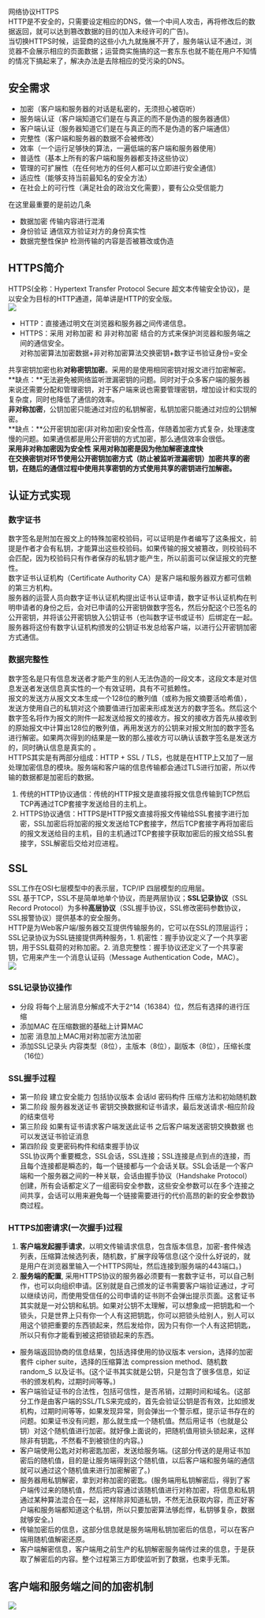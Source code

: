 网络协议HTTPS<br />HTTP是不安全的，只需要设定相应的DNS，做一个中间人攻击，再将修改后的数据返回，就可以达到篡改数据的目的(加入未经许可的广告)。<br />当切换HTTPS时候，运营商的这些小九九就施展不开了，服务端认证不通过，浏览器不会展示相应的页面数据；运营商实施搞的这一套东东也就不能在用户不知情的情况下搞起来了，解决办法是去除相应的受污染的DNS。
<a name="HDBrk"></a>
## 安全需求

- 加密（客户端和服务器的对话是私密的，无须担心被窃听）
- 服务端认证（客户端知道它们是在与真正的而不是伪造的服务器通信）
- 客户端认证（服务器知道它们是在与真正的而不是伪造的客户端通信）
- 完整性（客户端和服务器的数据不会被修改）
- 效率（一个运行足够快的算法，一遍低端的客户端和服务器使用）
- 普适性（基本上所有的客户端和服务器都支持这些协议）
- 管理的可扩展性（在任何地方的任何人都可以立即进行安全通信）
- 适应性（能够支持当前最知名的安全方法）
- 在社会上的可行性（满足社会的政治文化需要），要有公众受信能力

在这里最重要的是前边几条

- 数据加密 传输内容进行混淆
- 身份验证 通信双方验证对方的身份真实性
- 数据完整性保护 检测传输的内容是否被篡改或伪造
<a name="DKOSr"></a>
## HTTPS简介
HTTPS(全称：Hypertext Transfer Protocol Secure 超文本传输安全协议)，是以安全为目标的HTTP通道，简单讲是HTTP的安全版。<br />![](https://cdn.nlark.com/yuque/0/2022/jpeg/396745/1652714200513-9f62a3b4-851a-40b8-b9a3-74c2126f51ab.jpeg#clientId=ud0fe730a-700f-4&from=paste&id=uf77933cb&originHeight=289&originWidth=640&originalType=url&ratio=1&rotation=0&showTitle=false&status=done&style=shadow&taskId=u5be87310-79ad-4c05-904d-2d56a280141&title=)

- HTTP：直接通过明文在浏览器和服务器之间传递信息。
- HTTPS：采用 对称加密 和 非对称加密 结合的方式来保护浏览器和服务端之间的通信安全。<br />对称加密算法加密数据+非对称加密算法交换密钥+数字证书验证身份=安全

共享密钥加密也称**对称密钥加密**。采用的是使用相同密钥对报文进行加密解密。<br />**缺点：**无法避免被网络监听泄漏密钥的问题。同时对于众多客户端的服务器来说还需要分配和管理密钥，对于客户端来说也需要管理密钥，增加设计和实现的复杂度，同时也降低了通信的效率。<br />**非对称加密**，公钥加密只能通过对应的私钥解密，私钥加密只能通过对应的公钥解密。<br />**缺点：**公开密钥加密(非对称加密)安全性高，伴随着加密方式复杂，处理速度慢的问题。如果通信都是用公开密钥的方式加密，那么通信效率会很低。<br />**采用非对称加密因为安全性 采用对称加密是因为他加解密速度快**<br />**在交换密钥对环节使用公开密钥加密方式（防止被监听泄漏密钥）加密共享的密钥，在随后的通信过程中使用共享密钥的方式使用共享的密钥进行加解密。**
<a name="vUzjf"></a>
## 认证方式实现
<a name="IyEhF"></a>
### 数字证书
数字签名是附加在报文上的特殊加密校验码，可以证明是作者编写了这条报文，前提是作者才会有私钥，才能算出这些校验码。如果传输的报文被篡改，则校验码不会匹配，因为校验码只有作者保存的私钥才能产生，所以前面可以保证报文的完整性。<br />数字证书认证机构（Certificate Authority CA）是客户端和服务器双方都可信赖的第三方机构。<br />服务器的运营人员向数字证书认证机构提出证书认证申请，数字证书认证机构在判明申请者的身份之后，会对已申请的公开密钥做数字签名，然后分配这个已签名的公开密钥，并将该公开密钥放入公钥证书（也叫数字证书或证书）后绑定在一起。服务器将这份有数字认证机构颁发的公钥证书发总给客户端，以进行公开密钥加密方式通信。
<a name="YRXd2"></a>
### 数据完整性
数字签名是只有信息发送者才能产生的别人无法伪造的一段文本，这段文本是对信息发送者发送信息真实性的一个有效证明，具有不可抵赖性。<br />报文的发送方从报文文本生成一个128位的散列值（或称为报文摘要活哈希值），发送方使用自己的私钥对这个摘要值进行加密来形成发送方的数字签名。然后这个数字签名将作为报文的附件一起发送给报文的接收方。报文的接收方首先从接收到的原始报文中计算出128位的散列值，再用发送方的公钥来对报文附加的数字签名进行解密。如果两次得到的结果是一致的那么接收方可以确认该数字签名是发送方的，同时确认信息是真实的 。<br />HTTPS其实是有两部分组成：HTTP + SSL / TLS，也就是在HTTP上又加了一层处理加密信息的模块。服务端和客户端的信息传输都会通过TLS进行加密，所以传输的数据都是加密后的数据。

1. 传统的HTTP协议通信：传统的HTTP报文是直接将报文信息传输到TCP然后TCP再通过TCP套接字发送给目的主机上。
2. HTTPS协议通信：HTTPS是HTTP报文直接将报文传输给SSL套接字进行加密，SSL加密后将加密的报文发送给TCP套接字，然后TCP套接字再将加密后的报文发送给目的主机，目的主机通过TCP套接字获取加密后的报文给SSL套接字，SSL解密后交给对应进程。
<a name="BFQU9"></a>
## SSL
SSL工作在OSI七层模型中的表示层，TCP/IP 四层模型的应用层。<br />SSL 基于TCP，SSL不是简单地单个协议，而是两层协议；**SSL记录协议**（SSL Record Protocol）为多种**高层协议**（SSL握手协议，SSL修改密码参数协议，SSL报警协议）提供基本的安全服务。<br />HTTP是为Web客户端/服务器交互提供传输服务的，它可以在SSL的顶层运行；SSL记录协议为SSL链接提供两种服务，1. 机密性：握手协议定义了一个共享密钥，用于SSL载荷的对称加密。2. 消息完整性：握手协议还定义了一个共享密钥，它用来产生一个消息认证码（Message Authentication Code，MAC）。<br />![](https://cdn.nlark.com/yuque/0/2022/jpeg/396745/1652714200532-7c2d7cbd-de33-4410-ac26-803abd3d2245.jpeg#clientId=ud0fe730a-700f-4&from=paste&id=u5fd0d812&originHeight=480&originWidth=640&originalType=url&ratio=1&rotation=0&showTitle=false&status=done&style=shadow&taskId=uf0ff8e3d-e418-40e8-80c1-f0012b26fab&title=)
<a name="Ju9wD"></a>
### SSL记录协议操作

- 分段 将每个上层消息分解成不大于2^14（16384）位，然后有选择的进行压缩
- 添加MAC 在压缩数据的基础上计算MAC
- 加密 消息加上MAC用对称加密方法加密
- 添加SSL记录头 内容类型（8位），主版本（8位），副版本（8位），压缩长度（16位）
<a name="uywTe"></a>
### SSL握手过程

- 第一阶段 建立安全能力 包括协议版本 会话Id 密码构件 压缩方法和初始随机数
- 第二阶段 服务器发送证书 密钥交换数据和证书请求，最后发送请求-相应阶段的结束信号
- 第三阶段 如果有证书请求客户端发送此证书 之后客户端发送密钥交换数据 也可以发送证书验证消息
- 第四阶段 变更密码构件和结束握手协议<br />SSL协议两个重要概念，SSL会话，SSL连接；SSL连接是点到点的连接，而且每个连接都是瞬态的，每一个链接都与一个会话关联。SSL会话是一个客户端和一个服务器之间的一种关联，会话由握手协议（Handshake Protocol）创建，所有会话都定义了一组密码安全参数，这些安全参数可以在多个连接之间共享，会话可以用来避免每一个链接需要进行的代价高昂的新的安全参数协商过程。
<a name="ybfBp"></a>
### HTTPS加密请求(一次握手)过程

1. **客户端发起握手请求**，以明文传输请求信息，包含版本信息，加密-套件候选列表，压缩算法候选列表，随机数，扩展字段等信息(这个没什么好说的，就是用户在浏览器里输入一个HTTPS网址，然后连接到服务端的443端口。)
2. **服务端的配置**, 采用HTTPS协议的服务器必须要有一套数字证书，可以自己制作，也可以向组织申请。区别就是自己颁发的证书需要客户端验证通过，才可以继续访问，而使用受信任的公司申请的证书则不会弹出提示页面。这套证书其实就是一对公钥和私钥。如果对公钥不太理解，可以想象成一把钥匙和一个锁头，只是世界上只有你一个人有这把钥匙，你可以把锁头给别人，别人可以用这个锁把重要的东西锁起来，然后发给你，因为只有你一个人有这把钥匙，所以只有你才能看到被这把锁锁起来的东西。
- 服务端返回协商的信息结果，包括选择使用的协议版本 version，选择的加密套件 cipher suite，选择的压缩算法 compression method、随机数 random_S 以及证书。(这个证书其实就是公钥，只是包含了很多信息，如证书的颁发机构，过期时间等等。)
- 客户端验证证书的合法性，包括可信性，是否吊销，过期时间和域名。(这部分工作是由客户端的SSL/TLS来完成的，首先会验证公钥是否有效，比如颁发机构，过期时间等等，如果发现异常，则会弹出一个警示框，提示证书存在的问题。如果证书没有问题，那么就生成一个随机值。然后用证书（也就是公钥）对这个随机值进行加密。就好像上面说的，把随机值用锁头锁起来，这样除非有钥匙，不然看不到被锁住的内容。)
- 客户端使用公匙对对称密匙加密，发送给服务端。(这部分传送的是用证书加密后的随机值，目的是让服务端得到这个随机值，以后客户端和服务端的通信就可以通过这个随机值来进行加密解密了。)
- 服务器用私钥解密，拿到对称加密的密匙。(服务端用私钥解密后，得到了客户端传过来的随机值，然后把内容通过该随机值进行对称加密，将信息和私钥通过某种算法混合在一起，这样除非知道私钥，不然无法获取内容，而正好客户端和服务端都知道这个私钥，所以只要加密算法够彪悍，私钥够复杂，数据就够安全。)
- 传输加密后的信息，这部分信息就是服务端用私钥加密后的信息，可以在客户端用随机值解密还原。
- 客户端解密信息，客户端用之前生产的私钥解密服务端传过来的信息，于是获取了解密后的内容。整个过程第三方即使监听到了数据，也束手无策。
<a name="E0SLx"></a>
## 客户端和服务端之间的加密机制
![](https://cdn.nlark.com/yuque/0/2022/jpeg/396745/1652714200531-597ca3ca-b8ed-4036-b93a-d086dc693e2d.jpeg#clientId=ud0fe730a-700f-4&from=paste&id=ub13767a0&originHeight=483&originWidth=640&originalType=url&ratio=1&rotation=0&showTitle=false&status=done&style=shadow&taskId=u6611b736-9a28-4aff-9842-d99f0e10836&title=)
